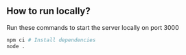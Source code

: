 ## How to run locally?

Run these commands to start the server locally on port 3000
```bash
npm ci # Install dependencies
node .
```